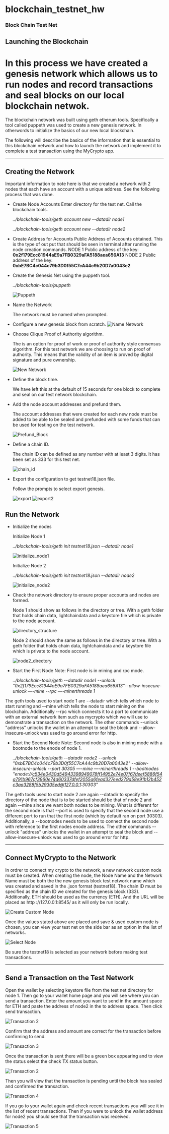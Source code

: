 # blockchain_testnet_hw

### Block Chain Test Net
## Launching the Blockchain
# In this process we have created a genesis network which allows us to run nodes and record transactions and seal blocks on our local blockchain netwok. 

The blockchain network was built using geth etherum tools. Specifically a tool called puppeth was used to create a new genesis network. In otherwords to initialize the basics of our new local blockchain.

The following will describe the basics of the information that is essential to this blockchain network and how to launch the network and implement it to complete a test transaction using the MyCrypto app.

-------

## Creating the Network
Important information to note here is that we created a network with 2 nodes that each have an account with a unique address. See the following process that was done.

* Create Node Accounts 
    Enter directory for the test net.
    Call the blockchain tools.

    *../blockchain-tools/geth account new --datadir node1*

    *../blockchain-tools/geth account new --datadir node2*

* Create Address for Accounts
    Public Address of Accounts obtained. This is the type of out put that should be seen in terminal after running the node creation commands.
    NODE 1
    Public address of the key:   **0x2f179Ecc81944aE9a7FB0329aFA5188aea656A13**
    NODE 2
    Public address of the key:   **0xbE7BC4c044c79b3D0f55C7cA44c9b20D7a0043e2** 

* Create the Genesis Net using the puppeth tool.   

    *../blockchain-tools/puppeth*

    ![Puppeth](./screenshots/start_puppeth.png)

* Name the Network

    The network must be named when prompted.

* Configure a new genesis block from scratch.
    ![Name Network](./screenshots/name_network.png)

* Choose Clique Proof of Authority algorithm.
    
    The is an option for proof of work or proof of authority style consensus algorithm. For this test network we are choosing to run on proof of authority. This means that the validity of an item is proved by digital signature and pure ownership.

    ![New Network](./screenshots/new_network_proof_of_authority.png)


* Define the block time.
    
    We have left this at the default of 15 seconds for one block to complete and seal on our test network blockchain.

* Add the node account addresses and prefund them.
    
    The account addresses that were created for each new node must be added to be able to be sealed and prefunded with some funds that can be used for testing on the test network.

    ![Prefund_Block](./screenshots/block_prefund.png)

* Define a chain ID.
    
    The chain ID can be defined as any number with at least 3 digits. It has been set as 333 for this test net.

    ![chain_id](./screenshots/chainid.png)


* Export the configuration to get testnet18.json file.
    
    Follow the prompts to select export genesis.

    ![export](./screenshots/export_genesis.png)
    ![export2](./screenshots/jsonexport.png)


## Run the Network
* Initialize the nodes
    
    Initialize Node 1

    *../blockchain-tools/geth init testnet18.json --datadir node1*

    ![initialize_node1](./screenshots/initialize_node1.png)

    Initialize Node 2
    
    *../blockchain-tools/geth init testnet18.json --datadir node2*

    ![initialize_node2](./screenshots/initialize_node2.png)

* Check the network directory to ensure proper accounts and nodes are formed. 
    
    Node 1 should show as follows in the directory or tree. With a geth folder that holds chain data, lightchaindata and a keystore file which is private to the node account.

    ![directory_structure](./screenshots/directory_structure.png)

    Node 2 should show the same as follows in the directory or tree. With a geth folder that holds chain data, lightchaindata and a keystore file which is private to the node account.

     ![node2_directory](./screenshots/node2_directory.png)

* Start the First Node
    Note: First node is in mining and rpc mode.
    
    *../blockchain-tools/geth --datadir node1 --unlock "0x2f179Ecc81944aE9a7FB0329aFA5188aea656A13"--allow-insecure-unlock —-mine --rpc —-minerthreads 1*


The geth tools used to start node 1 are --datadir which tells which node to start running and --mine which tells the node to start mining on the blockchain. Additionally --rpc which connects it to a port to communicate with an external network item such as mycrypto which we will use to demonstrate a transaction on the network. The other commands --unlock "address" unlocks the wallet in an attempt to seal the block and --allow-insecure-unlock was used to go around error for http.

* Start the Second Node
    Note: Second node is also in mining mode with a bootnode to the enode of node 1.
       
    *../blockchain-tools/geth --datadir node2 --unlock "0xbE7BC4c044c79b3D0f55C7cA44c9b20D7a0043e2" --allow-insecure-unlock --port 30305 —-mine —-minerthreads 1 --bootnodes "enode://c534e0430d54943398949078ff14952e74e07f67deef5886f54a791b967cf3960e74d60337dfef2055a6fead327eed279d58e91b12b452c3aa3288f5b29305ed@127.0.0.1:30303"*

The geth tools used to start node 2 are again --datadir to specify the directory of the node that is to be started should be that of node 2 and again --mine since we want both nodes to be mining. What is different for the second node is that --port is used to specify that the second node use a different port to run that the first node (which by default ran on port 30303). Additionally, a --bootnodes needs to be used to connect the second node with reference to the first nodes enode address. The other commands --unlock "address" unlocks the wallet in an attempt to seal the block and --allow-insecure-unlock was used to go around error for http.

-----

## Connect MyCrypto to the Network
In ordrer to connect my crypto to the network, a new network custom node must be created. When creating the node, the Node Name and the Network Name must be both the the new genesis block test network name which was created and saved in the .json format (testnet18). The chain ID must be specified as the chain ID we created for the genesis block (333). Additionally, ETH should be used as the currency (ETH). And the URL will be placed as http ://127.0.0.1:8545/ as it will only be run locally. 

![Create Custom Node](./screenshots/customnode_mycrypto.png)

Once the values stated above are placed and save & used custom node is chosen, you can view your test net on the side bar as an option in the list of networks.

![Select Node](./screenshots/testnet18_option.png)

Be sure the testnet18 is selected as your network before making test transactions.

----

## Send a Transaction on the Test Network

Open the wallet by selecting keystore file from the test net directory for node 1.
Then go to your wallet home page and you will see where you can send a transaction.
Enter the amount you want to send in the amount space for ETH and paste the address of node2 in the to address space.
Then click send transaction.

![Transaction 2](./screenshots/view_account_test_transaction.png)


Confirm that the address and amount are correct for the transaction before confirming to send. 

![Transaction 3](./screenshots/view_confirm_transaction.png)


Once the transaction is sent there will be a green box appearing and to view the status select the check TX status button.

![Transaction 2](./screenshots/transaction_sent_check_status.png)


Then you will view that the transaction is pending until the block has sealed and confirmed the transaction. 

![Transaction 4](./screenshots/pending_until_confirmed.png)


If you go to your wallet again and check recent transactions you will see it in the list of recent transactions. Then if you were to unlock the wallet address for node2 you should see that the transaction was received.

![Transaction 5](./screenshots/recent_transactions.png)